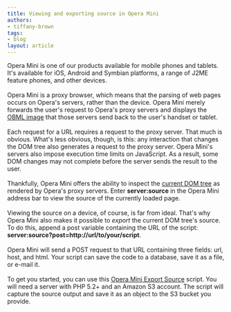 ```yaml
---
title: Viewing and exporting source in Opera Mini
authors:
- tiffany-brown
tags:
- blog
layout: article
---
```

Opera Mini is one of our products available for mobile phones and tablets. It&#39;s available for iOS, Android and Symbian platforms, a range of J2ME feature phones, and other devices.<br/><br/>Opera Mini is a proxy browser, which means that the parsing of web pages occurs on Opera&#39;s servers, rather than the device. Opera Mini merely forwards the user&#39;s request to Opera&#39;s proxy servers and displays the <a href="http://dev.opera.com/articles/view/opera-binary-markup-language/" target="_blank">OBML image</a> that those servers send back to the user&#39;s handset or tablet. <br/><br/>Each request for a URL requires a request to the proxy server. That much is obvious. What&#39;s less obvious, though, is this: any interaction that changes the DOM tree also generates a request to the proxy server. Opera Mini&#39;s servers also impose execution time limits on JavaScript. As a result, some DOM changes may not complete before the server sends the result to the user. <br/><br/>Thankfully, Opera Mini offers the ability to inspect the <a href="http://dev.opera.com/articles/view/opera-mini-web-content-authoring-guidelines/#page-source" target="_blank">current DOM tree</a> as rendered by Opera&#39;s proxy servers. Enter <strong>server:source</strong> in the Opera Mini address bar to view the source of the currently loaded page.<br/><br/>Viewing the source on a device, of course, is far from ideal. That&#39;s why Opera Mini also makes it possible to <i>export</i> the current DOM tree&#39;s source. To do this, append a post variable containing the URL of the script: <strong>server:source?post=http://url/to/your/script</strong>.<br/><br/>Opera Mini will send a POST request to that URL containing three fields: url, host, and html. Your script can save the code to a database, save it as a file, or e-mail it.<br/><br/>To get you started, you can use this <a href="https://github.com/webinista/OperaMiniExportSource" target="_blank">Opera Mini Export Source</a> script. You will need a server with PHP 5.2+ and an Amazon S3 account. The script will capture the source output and save it as an object to the S3 bucket you provide.<br/>
